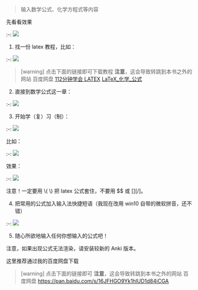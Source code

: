 > 输入数学公式、化学方程式等内容

先看看效果

:-: ![](../.gitbook/assets/v2-632da5d02da1fbff3dae50907e83cbc8_hd.jpg)

1. 找一份 latex 教程，比如：

:-: ![](../.gitbook/assets/v2-9447a83aa84b1b0b7341a3b5fbebb8e2_hd.jpg)

>[warning] 点击下面的链接即可下载教程
> **注意**，这会导致转跳到本书之外的网站
> 百度网盘
> [112分钟学会 LATEX](https://pan.baidu.com/s/10o0JWR-7_QtuqFFRaLyXtw)
> [LaTeX\_化学\_公式](https://pan.baidu.com/s/1nFkPv9UaBqVrMhbLrFKf4Q)

2. 直接到数学公式这一章：

:-: ![](../.gitbook/assets/v2-6885288b1d9cce26b608c78c647e3176_hd.jpg)

3. 开始学（复）习（制）：

:-: ![](../.gitbook/assets/v2-cfae538dbf1c89fc2e73fee898aaa80d_hd.jpg)

比如：

:-: ![](../.gitbook/assets/v2-1e337cb7c1ad6b04d5182ae9bd772049_hd.png)

效果：

:-: ![](../.gitbook/assets/v2-6021dde42a48e8e8f3b734d8a8dcc1a0_hd.png)

注意！一定要用 \\( \\) 把 latex 公式套住，不要用 $$ 或 [$][/$]。

4. 把常用的公式加入输入法快捷短语（我现在改用 win10 自带的微软拼音，还不错）

:-: ![](../.gitbook/assets/v2-c92f941460f1913936c69d8fc6e6886a_hd.jpg)

5. 随心所欲地输入任何你想输入的公式吧！

注意，如果出现公式无法渲染，请安装较新的 Anki 版本。

这里推荐通过我的百度网盘下载

>[warning] 点击下面的链接即可
>**注意**，这会导致转跳到本书之外的网站
>百度网盘
>https://pan.baidu.com/s/16JFHGO9Yk1hlUD1d84iCGA

